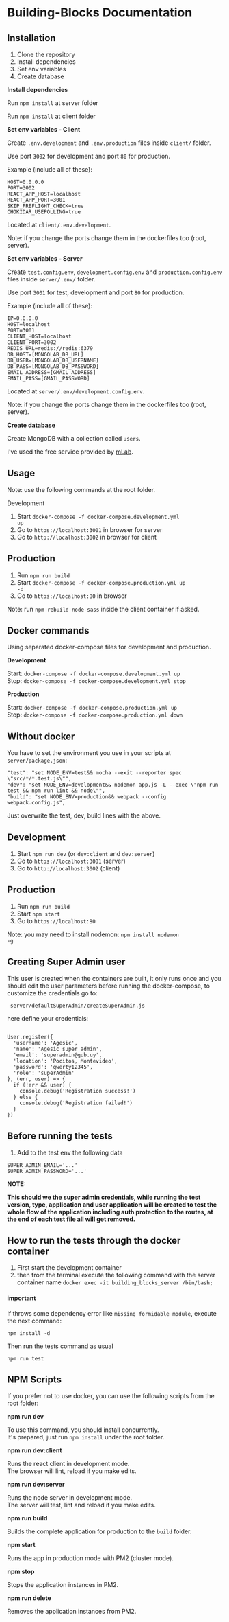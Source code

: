# Building-Blocks Documentation


## Installation

1. Clone the repository
2. Install dependencies
3. Set env variables
4. Create database

**Install dependencies**

Run <code>npm install</code> at server folder

Run <code>npm install</code> at client folder

**Set env variables - Client**

Create <code>.env.development</code> and <code>.env.production</code> files inside <code>client/</code> folder.

Use port `3002` for development and port `80` for production.

Example (include all of these):

    HOST=0.0.0.0
    PORT=3002
    REACT_APP_HOST=localhost
    REACT_APP_PORT=3001
    SKIP_PREFLIGHT_CHECK=true
    CHOKIDAR_USEPOLLING=true

Located at `client/.env.development`.

Note: if you change the ports change them in the dockerfiles too (root, server).

**Set env variables - Server**

Create <code>test.config.env</code>, <code>development.config.env</code> and <code>production.config.env</code> files inside <code>server/.env/</code> folder.

Use port `3001` for test, development and port `80` for production.

Example (include all of these):

    IP=0.0.0.0
    HOST=localhost
    PORT=3001
    CLIENT_HOST=localhost
    CLIENT_PORT=3002
    REDIS_URL=redis://redis:6379
    DB_HOST=[MONGOLAB_DB_URL]
    DB_USER=[MONGOLAB_DB_USERNAME]
    DB_PASS=[MONGOLAB_DB_PASSWORD]
    EMAIL_ADDRESS=[GMAIL_ADDRESS]
    EMAIL_PASS=[GMAIL_PASSWORD]

Located at `server/.env/development.config.env`.

Note: if you change the ports change them in the dockerfiles too (root, server).

**Create database**

Create MongoDB with a collection called `users`.

I've used the free service provided by [mLab](https://mlab.com/).

## Usage

Note: use the following commands at the root folder.

Development

1. Start <code>docker-compose -f docker-compose.development.yml up</code>
2. Go to <code>https://localhost:3001</code> in browser for server
3. Go to <code>http://localhost:3002</code> in browser for client

## Production

1. Run <code>npm run build</code>
1. Start <code>docker-compose -f docker-compose.production.yml up -d</code>
2. Go to <code>https://localhost:80</code> in browser

Note: run `npm rebuild node-sass` inside the client container if asked.

## Docker commands

Using separated docker-compose files for development and production.

**Development**

Start: `docker-compose -f docker-compose.development.yml up`<br>
Stop: `docker-compose -f docker-compose.development.yml stop`

**Production**

Start: `docker-compose -f docker-compose.production.yml up`<br>
Stop: `docker-compose -f docker-compose.production.yml down`

## Without docker

You have to set the environment you use in your scripts at `server/package.json`:

    "test": "set NODE_ENV=test&& mocha --exit --reporter spec \"src/*/*.test.js\"",
    "dev": "set NODE_ENV=development&& nodemon app.js -L --exec \"npm run test && npm run lint && node\"",
    "build": "set NODE_ENV=production&& webpack --config webpack.config.js",

Just overwrite the test, dev, build lines with the above.

## Development

1. Start <code>npm run dev</code> (or `dev:client` and `dev:server`)
2. Go to <code>https://localhost:3001</code> (server)
3. Go to <code>http://localhost:3002</code> (client)

## Production

1. Run <code>npm run build</code>
1. Start <code>npm start</code>
2. Go to <code>https://localhost:80</code>

Note: you may need to install nodemon: <code>npm install nodemon -g</code>

## Creating Super Admin user
This user is created when the containers are built, it only runs once and you should edit the user parameters before running the docker-compose, to customize the credentials go to:

``` server/defaultSuperAdmin/createSuperAdmin.js```

here define your credentials:

```

User.register({
  'username': 'Agesic',
  'name': 'Agesic super admin',
  'email': 'superadmin@gub.uy',
  'location': 'Pocitos, Montevideo',
  'password': 'qwerty12345',
  'role': 'superAdmin'
}, (err, user) => {
  if (!err && user) {
    console.debug('Registration success!')
  } else {
    console.debug('Registration failed!')
  }
})

```



## Before running the tests
1. Add to the test env the following data

```
SUPER_ADMIN_EMAIL='...'
SUPER_ADMIN_PASSWORD='...'

```
**NOTE:**

**This should we the super admin credentials, while running the test version, type, application and user application will be created to test the whole flow of the application including auth protection to the routes, at the end of each test file all will get removed.**

## How to run the tests through the docker container

1. First start the development container
2. then from the terminal execute the following command with the server container name
```docker exec -it building_blocks_server /bin/bash;```

#### important
If throws some dependency error like ```missing formidable module```, execute the next command:

```
npm install -d
```
Then run the tests command as usual
```
npm run test
```




## NPM Scripts

If you prefer not to use docker, you can use the following scripts from the root folder:

**npm run dev**

To use this command, you should install concurrently.<br>
It's prepared, just run `npm install` under the root folder.

**npm run dev:client**

Runs the react client in development mode.<br>
The browser will lint, reload if you make edits.

**npm run dev:server**

Runs the node server in development mode.<br>
The server will test, lint and reload if you make edits.

**npm run build**

Builds the complete application for production to the `build` folder.<br>

**npm start**

Runs the app in production mode with PM2 (cluster mode).

**npm stop**

Stops the application instances in PM2.

**npm run delete**

Removes the application instances from PM2.
